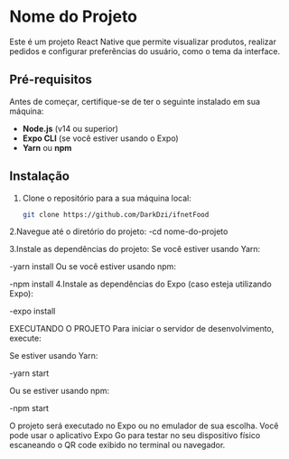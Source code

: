 # Nome do Projeto

Este é um projeto React Native que permite visualizar produtos, realizar pedidos e configurar preferências do usuário, como o tema da interface.

## Pré-requisitos

Antes de começar, certifique-se de ter o seguinte instalado em sua máquina:

- **Node.js** (v14 ou superior)
- **Expo CLI** (se você estiver usando o Expo)
- **Yarn** ou **npm**

## Instalação

1. Clone o repositório para a sua máquina local:

   ```bash
   git clone https://github.com/DarkDzi/ifnetFood

2.Navegue até o diretório do projeto:
-cd nome-do-projeto

3.Instale as dependências do projeto:
Se você estiver usando Yarn:

-yarn install
Ou se você estiver usando npm:

-npm install
4.Instale as dependências do Expo (caso esteja utilizando Expo):

-expo install

EXECUTANDO O PROJETO
Para iniciar o servidor de desenvolvimento, execute:

Se estiver usando Yarn:

-yarn start

Ou se estiver usando npm:

-npm start


O projeto será executado no Expo ou no emulador de sua escolha. Você pode usar o aplicativo Expo Go para testar no seu dispositivo físico escaneando o QR code exibido no terminal ou navegador.
